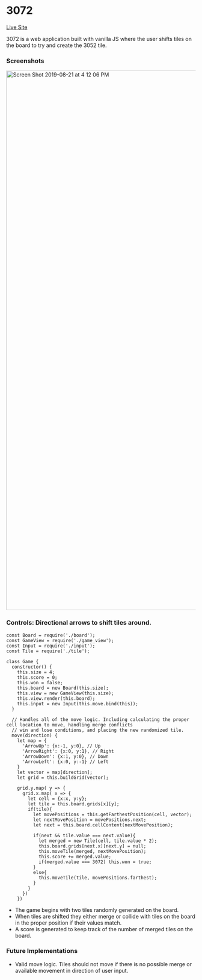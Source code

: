 # 3072
[Live Site](https://js-3052.herokuapp.com/)

3072 is a web application built with vanilla JS where the user shifts tiles on the board to try and create the 3052 tile.

### Screenshots
<img width="1433" alt="Screen Shot 2019-08-21 at 4 12 06 PM" src="https://user-images.githubusercontent.com/7242067/63474608-9c388400-c42e-11e9-9553-1d8e25136181.png">



### Controls: Directional arrows to shift tiles around.
```
const Board = require('./board');
const GameView = require('./game_view');
const Input = require('./input');
const Tile = require('./tile');

class Game {
  constructor() {
    this.size = 4;
    this.score = 0;
    this.won = false;
    this.board = new Board(this.size);
    this.view = new GameView(this.size);
    this.view.render(this.board);
    this.input = new Input(this.move.bind(this));
  }

  // Handles all of the move logic. Including calculating the proper cell location to move, handling merge conflicts
  // win and lose conditions, and placing the new randomized tile.
  move(direction) {
    let map = {
      'ArrowUp': {x:-1, y:0}, // Up
      'ArrowRight': {x:0, y:1}, // Right
      'ArrowDown': {x:1, y:0}, // Down
      'ArrowLeft': {x:0, y:-1} // Left
    }
    let vector = map[direction];
    let grid = this.buildGrid(vector);

    grid.y.map( y => {
      grid.x.map( x => {
        let cell = {x:x, y:y};
        let tile = this.board.grids[x][y];
        if(tile){
          let movePositions = this.getFarthestPosition(cell, vector);
          let nextMovePosition = movePositions.next;
          let next = this.board.cellContent(nextMovePosition);

          if(next && tile.value === next.value){
            let merged = new Tile(cell, tile.value * 2);
            this.board.grids[next.x][next.y] = null;
            this.moveTile(merged, nextMovePosition);
            this.score += merged.value;
            if(merged.value === 3072) this.won = true;
          }
          else{
            this.moveTile(tile, movePositions.farthest);
          }
        }
      })
    })
```
* The game begins with two tiles randomly generated on the board.
* When tiles are shifted they either merge or collide with tiles on the board in the proper position if their values match.
* A score is generated to keep track of the number of merged tiles on the board.

### Future Implementations
* Valid move logic. Tiles should not move if there is no possible merge or available movement in direction of user input.
